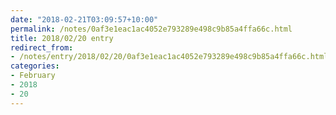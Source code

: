 ```yaml
---
date: "2018-02-21T03:09:57+10:00"
permalink: /notes/0af3e1eac1ac4052e793289e498c9b85a4ffa66c.html
title: 2018/02/20 entry
redirect_from:
- /notes/entry/2018/02/20/0af3e1eac1ac4052e793289e498c9b85a4ffa66c.html
categories:
- February
- 2018
- 20
---
```

